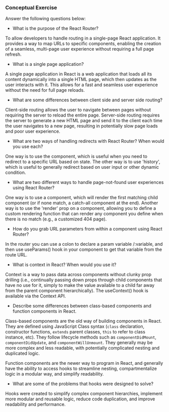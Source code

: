 ### Conceptual Exercise

Answer the following questions below:

- What is the purpose of the React Router?

 To allow developers to handle routing in a single-page React application. It provides a way to map URLs to specific components, enabling the creation of a seamless, multi-page user experience without requiring a full page refresh.

- What is a single page application?

A single page application in React is a web application that loads all its content dynamically into a single HTML page, which then updates as the user interacts with it. This allows for a fast and seamless user experience without the need for full page reloads.

- What are some differences between client side and server side routing?

Client-side routing allows the user to navigate between pages without requiring the server to reload the entire page. Server-side routing requires the server to generate a new HTML page and send it to the client each time the user navigates to a new page, resulting in potentially slow page loads and poor user experience.

- What are two ways of handling redirects with React Router? When would you use each?

One way is to use the <Redirect> component, which is useful when you need to redirect to a specific URL based on state. The other way is to use 'history', which is useful to generally redirect based on user input or other dynamic condition.

- What are two different ways to handle page-not-found user experiences using React Router? 

One way is to use a <Switch> component, which will render the first matching child component (or if none match, a catch-all component at the end). Another way is to use the 'render' prop on a <Route> component, allowing you to define a custom rendering function that can render any component you define when there is no match (e.g., a customized 404 page).

- How do you grab URL parameters from within a component using React Router?

In the router you can use a colon to declare a param variable /:variable, and then use useParams() hook in your component to get that variable from the route URL.

- What is context in React? When would you use it?

Context is a way to pass data across components without clunky prop drilling (i.e., continually passing down props through child components that have no use for it, simply to make the value available to a child far away from the parent component hierarchically). The useContext() hook is available via the Context API.

- Describe some differences between class-based components and function components in React.

Class-based components are the old way of building components in React. They are defined using JavaScript Class syntax (`class` declaration, constructor functions, `extends` parent classes, `this` to refer to class instance, etc). They follow lifecycle methods such as `componentDidMount`, `componentDidUpdate`, and `componentWillUnmount`. They generally may be more complex and less readable, with potentially complicated nesting and duplicated logic.

Function components are the newer way to program in React, and generally have the ability to access hooks to streamline nesting, compartmentalize logic in a modular way, and simplify readability.

- What are some of the problems that hooks were designed to solve?

Hooks were created to simplify complex component hierarchies, implement more modular and reusable logic, reduce code duplication, and improve readability and performance.